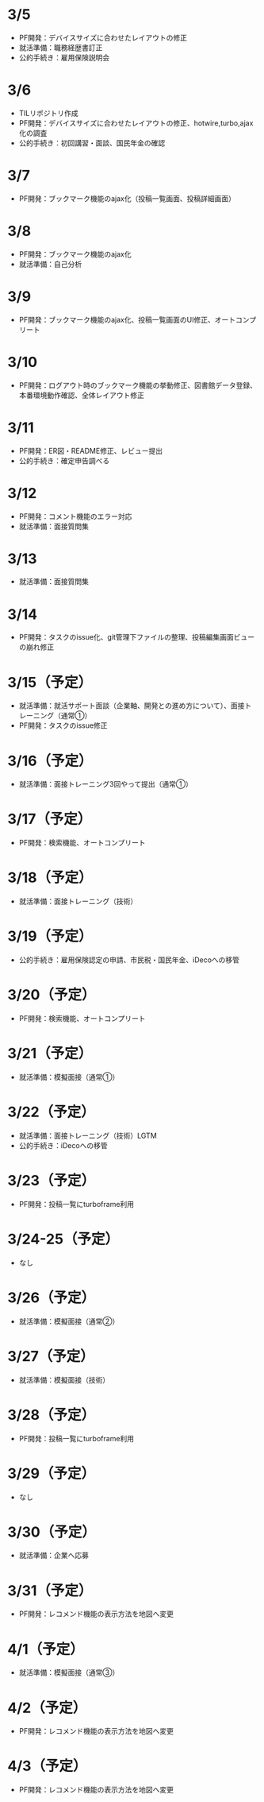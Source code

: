 # 3/5
- PF開発：デバイスサイズに合わせたレイアウトの修正
- 就活準備：職務経歴書訂正
- 公的手続き：雇用保険説明会

# 3/6
- TILリポジトリ作成
- PF開発：デバイスサイズに合わせたレイアウトの修正、hotwire,turbo,ajax化の調査
- 公的手続き：初回講習・面談、国民年金の確認

# 3/7
- PF開発：ブックマーク機能のajax化（投稿一覧画面、投稿詳細画面）

# 3/8
- PF開発：ブックマーク機能のajax化
- 就活準備：自己分析

# 3/9
- PF開発：ブックマーク機能のajax化、投稿一覧画面のUI修正、オートコンプリート

# 3/10
- PF開発：ログアウト時のブックマーク機能の挙動修正、図書館データ登録、本番環境動作確認、全体レイアウト修正

# 3/11
- PF開発：ER図・README修正、レビュー提出
- 公的手続き：確定申告調べる
  
# 3/12
- PF開発：コメント機能のエラー対応
- 就活準備：面接質問集

# 3/13
- 就活準備：面接質問集

# 3/14
- PF開発：タスクのissue化、git管理下ファイルの整理、投稿編集画面ビューの崩れ修正

# 3/15（予定）
- 就活準備：就活サポート面談（企業軸、開発との進め方について）、面接トレーニング（通常①）
- PF開発：タスクのissue修正

# 3/16（予定）
- 就活準備：面接トレーニング3回やって提出（通常①）

# 3/17（予定）
- PF開発：検索機能、オートコンプリート

# 3/18（予定）
- 就活準備：面接トレーニング（技術）

# 3/19（予定）
- 公的手続き：雇用保険認定の申請、市民税・国民年金、iDecoへの移管

# 3/20（予定）
- PF開発：検索機能、オートコンプリート

# 3/21（予定）
- 就活準備：模擬面接（通常①）

# 3/22（予定）
- 就活準備：面接トレーニング（技術）LGTM
- 公的手続き：iDecoへの移管

# 3/23（予定）
- PF開発：投稿一覧にturboframe利用
  
# 3/24-25（予定）
- なし

# 3/26（予定）
- 就活準備：模擬面接（通常②）

# 3/27（予定）
- 就活準備：模擬面接（技術）

# 3/28（予定）
- PF開発：投稿一覧にturboframe利用

# 3/29（予定）
- なし

# 3/30（予定）
- 就活準備：企業へ応募

# 3/31（予定）
- PF開発：レコメンド機能の表示方法を地図へ変更

# 4/1（予定）
- 就活準備：模擬面接（通常③）

# 4/2（予定）
- PF開発：レコメンド機能の表示方法を地図へ変更

# 4/3（予定）
- PF開発：レコメンド機能の表示方法を地図へ変更